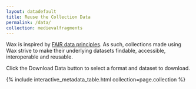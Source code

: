 ```yaml
---
layout: datadefault
title: Reuse the Collection Data
permalink: /data/
collection: medievalfragments
---
```


Wax is inspired by [FAIR data principles](https://journal.code4lib.org/articles/13427). As such, collections made using Wax strive to make their underlying datasets findable, accessible, interoperable and reusable.

Click the Download Data button to select a format and dataset to download.

{% include interactive_metadata_table.html collection=page.collection %}

